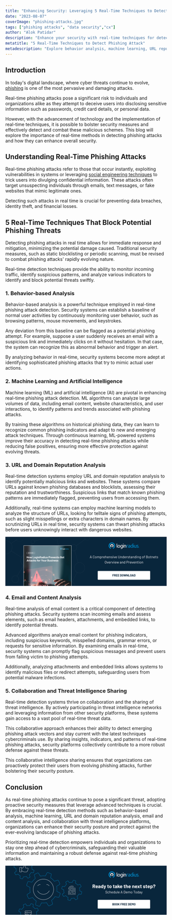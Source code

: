 ```yaml
---
title: "Enhancing Security: Leveraging 5 Real-Time Techniques to Detect Phishing Attacks"
date: "2023-08-07"
coverImage: "phishing-attacks.jpg"
tags: ["phishing attacks", "data security","cx"]
author: "Alok Patidar"
description: "Enhance your security with real-time techniques for detecting and preventing phishing attacks. Discover how behavior analysis, machine learning, URL reputation assessment, and collaboration empower proactive defense against real-time phishing threats."
metatitle: "5 Real-Time Techniques to Detect Phishing Attack"
metadescription: "Explore behavior analysis, machine learning, URL reputation assessment, and collaboration for proactive defense against real-time phishing threats."
---
```

## Introduction

In today's digital landscape, where cyber threats continue to evolve, [phishing](https://www.loginradius.com/blog/identity/phishing-for-identity/) is one of the most pervasive and damaging attacks. 

Real-time phishing attacks pose a significant risk to individuals and organizations alike as they attempt to deceive users into disclosing sensitive information such as passwords, credit card details, or personal data. 

However, with the advancement of technology and the implementation of real-time techniques, it is possible to bolster security measures and effectively detect and combat these malicious schemes. This blog will explore the importance of real-time methods in detecting phishing attacks and how they can enhance overall security.

## Understanding Real-Time Phishing Attacks

Real-time phishing attacks refer to those that occur instantly, exploiting vulnerabilities in systems or leveraging [social engineering techniques](https://www.loginradius.com/blog/identity/social-engineering-attacks/) to trick users into divulging confidential information. These attacks often target unsuspecting individuals through emails, text messages, or fake websites that mimic legitimate ones. 

Detecting such attacks in real time is crucial for preventing data breaches, identity theft, and financial losses.

## 5 Real-Time Techniques That Block Potential Phishing Threats

Detecting phishing attacks in real time allows for immediate response and mitigation, minimizing the potential damage caused. Traditional security measures, such as static blocklisting or periodic scanning, must be revised to combat phishing attacks' rapidly evolving nature. 

Real-time detection techniques provide the ability to monitor incoming traffic, identify suspicious patterns, and analyze various indicators to identify and block potential threats swiftly.

### 1. Behavior-based Analysis

Behavior-based analysis is a powerful technique employed in real-time phishing attack detection. Security systems can establish a baseline of normal user activities by continuously monitoring user behavior, such as browsing patterns, mouse movements, and keystrokes. 

Any deviation from this baseline can be flagged as a potential phishing attempt. For example, suppose a user suddenly receives an email with a suspicious link and immediately clicks on it without hesitation. In that case, the system can recognize this as abnormal behavior and trigger an alert. 

By analyzing behavior in real-time, security systems become more adept at identifying sophisticated phishing attacks that try to mimic actual user actions.

### 2. Machine Learning and Artificial Intelligence

Machine learning (ML) and artificial intelligence (AI) are pivotal in enhancing real-time phishing attack detection. ML algorithms can analyze large volumes of data, including email content, website characteristics, and user interactions, to identify patterns and trends associated with phishing attacks. 

By training these algorithms on historical phishing data, they can learn to recognize common phishing indicators and adapt to new and emerging attack techniques. Through continuous learning, ML-powered systems improve their accuracy in detecting real-time phishing attacks while reducing false positives, ensuring more effective protection against evolving threats.

### 3. URL and Domain Reputation Analysis

Real-time detection systems employ URL and domain reputation analysis to identify potentially malicious links and websites. These systems compare URLs against known phishing databases and blocklists, assessing their reputation and trustworthiness. Suspicious links that match known phishing patterns are immediately flagged, preventing users from accessing them. 

Additionally, real-time systems can employ machine learning models to analyze the structure of URLs, looking for telltale signs of phishing attempts, such as slight misspellings or extra characters in domain names. By scrutinizing URLs in real time, security systems can thwart phishing attacks before users unknowingly interact with dangerous websites.

[![WP-bot-attacks](WP-bot-attacks.png)](https://www.loginradius.com/resource/prevent-bot-attacks-with-loginradius/)

### 4. Email and Content Analysis

Real-time analysis of email content is a critical component of detecting phishing attacks. Security systems scan incoming emails and assess elements, such as email headers, attachments, and embedded links, to identify potential threats. 

Advanced algorithms analyze email content for phishing indicators, including suspicious keywords, misspelled domains, grammar errors, or requests for sensitive information. By examining emails in real-time, security systems can promptly flag suspicious messages and prevent users from falling victim to phishing attempts. 

Additionally, analyzing attachments and embedded links allows systems to identify malicious files or redirect attempts, safeguarding users from potential malware infections.

### 5. Collaboration and Threat Intelligence Sharing

Real-time detection systems thrive on collaboration and the sharing of threat intelligence. By actively participating in threat intelligence networks and leveraging information from other security platforms, these systems gain access to a vast pool of real-time threat data. 

This collaborative approach enhances their ability to detect emerging phishing attack vectors and stay current with the latest techniques cybercriminals use. By sharing insights, indicators, and patterns of real-time phishing attacks, security platforms collectively contribute to a more robust defense against these threats. 

This collaborative intelligence sharing ensures that organizations can proactively protect their users from evolving phishing attacks, further bolstering their security posture.

## Conclusion

As real-time phishing attacks continue to pose a significant threat, adopting proactive security measures that leverage advanced techniques is crucial. By embracing real-time detection methods such as behavior-based analysis, machine learning, URL and domain reputation analysis, email and content analysis, and collaboration with threat intelligence platforms, organizations can enhance their security posture and protect against the ever-evolving landscape of phishing attacks. 

Prioritizing real-time detection empowers individuals and organizations to stay one step ahead of cybercriminals, safeguarding their valuable information and maintaining a robust defense against real-time phishing attacks.

[![LoginRadius Book a Demo](../../assets/book-a-demo-loginradius.png)](https://www.loginradius.com/book-a-demo/)